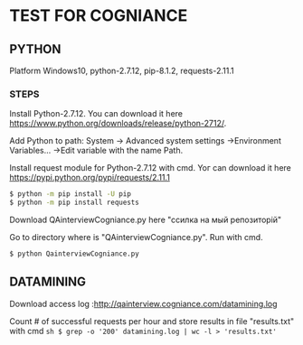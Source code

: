 # TEST FOR COGNIANCE

## PYTHON

Platform Windows10, python-2.7.12,  pip-8.1.2, requests-2.11.1

### STEPS

  Install Python-2.7.12. You can download it here https://www.python.org/downloads/release/python-2712/.
  
  
  Add Python to path: System -> Advanced system settings ->Environment Variables… ->Edit variable with the name Path.
  
  
  Install request module for Python-2.7.12 with cmd. Yoг can download it here https://pypi.python.org/pypi/requests/2.11.1
  ```sh
  $ python -m pip install -U pip
  $ python -m pip install requests
  ```
  Download QAinterviewCogniance.py here "ccилка на мый репозиторій"
  
  
  Go to directory where is "QAinterviewCogniance.py". Run with cmd.
  ```sh
  $ python QainterviewCogniance.py
  ```
## DATAMINING

   Download access log :http://qainterview.cogniance.com/datamining.log
   
   
   Count # of successful requests per hour and store results in file "results.txt" with cmd
    ```sh
    $ grep -o '200' datamining.log | wc -l > 'results.txt'
    ```
   

 

	
